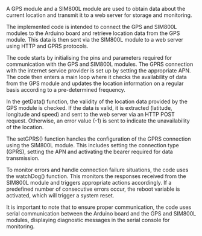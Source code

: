 A GPS module and a SIM800L module are used to obtain data about the current location and transmit it to a web server for storage and monitoring.

The implemented code is intended to connect the GPS and SIM800L modules to the Arduino board and retrieve location data from the GPS module. This data is then sent via the SIM800L module to a web server using HTTP and GPRS protocols.

The code starts by initialising the pins and parameters required for communication with the GPS and SIM800L modules. The GPRS connection with the internet service provider is set up by setting the appropriate APN. The code then enters a main loop where it checks the availability of data from the GPS module and updates the location information on a regular basis according to a pre-determined frequency.

In the getData() function, the validity of the location data provided by the GPS module is checked. If the data is valid, it is extracted (latitude, longitude and speed) and sent to the web server via an HTTP POST request. Otherwise, an error value (-1) is sent to indicate the unavailability of the location.

The setGPRS() function handles the configuration of the GPRS connection using the SIM800L module. This includes setting the connection type (GPRS), setting the APN and activating the bearer required for data transmission.

To monitor errors and handle connection failure situations, the code uses the watchDog() function. This monitors the responses received from the SIM800L module and triggers appropriate actions accordingly. If a predefined number of consecutive errors occur, the reboot variable is activated, which will trigger a system reset.

It is important to note that to ensure proper communication, the code uses serial communication between the Arduino board and the GPS and SIM800L modules, displaying diagnostic messages in the serial console for monitoring.

